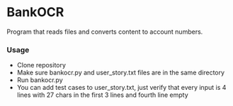 # BankOCR
Program that reads files and converts content to account numbers.
### Usage
- Clone repository
- Make sure bankocr.py and user_story.txt files are in the same directory
- Run bankocr.py
- You can add test cases to user_story.txt, just verify that every input is 4 lines with 27 chars in the first 3 lines and fourth line empty